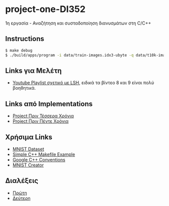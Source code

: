 # project-one-DI352

1η εργασία - Αναζήτηση και συσταδοποίηση διανυσμάτων στη C/C++

## Instructions

```sh
$ make debug
$ ./build/apps/program -i data/train-images.idx3-ubyte -q data/t10k-images.idx3-ubyte
```

## Links για Μελέτη

- [Youtube Playlist σχετικό με LSH](https://www.youtube.com/playlist?list=PLBv09BD7ez_6xoNh_luPdBmDCIHOQ3j7F), ειδικά τα βίντεο 8 και 9 είναι πολύ βοηθητικά.

## Links από Implementations

- [Project Πριν Τέσσερα Χρόνια](https://github.com/martheologi/Project-K23-Part1/)
- [Project Πριν Πέντε Χρόνια](https://github.com/acharalampous/lsh/tree/master)

## Χρήσιμα Links

- [MNIST Dataset](https://www.kaggle.com/datasets/hojjatk/mnist-dataset/data)
- [Simple C++ Makefile Example](https://www.partow.net/programming/makefile/index.html)
- [Google C++ Conventions](https://google.github.io/styleguide/cppguide.html#The__define_Guard)
- [MNIST Creator](https://github.com/fortmarek/MNIST-Maker)

## Διαλέξεις

- [Πρώτη](https://delos.uoa.gr/opendelos/player?rid=af8cbd76)
- [Δεύτερη](https://delos.uoa.gr/opendelos/player?rid=c633220c)
